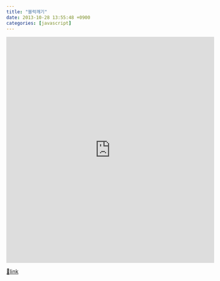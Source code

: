 ```yaml
---
title: "블럭깨기"
date: 2013-10-28 13:55:48 +0900
categories: [javascript]
---
```


<iframe frameborder="0" height="600" src="http://www.mins01.com/web_work/web/WGE2D/gameBlocks.html" style="border-width: 0px;" width="550"></iframe>


[🔗link](http://www.mins01.com/mh/tech/read/848)